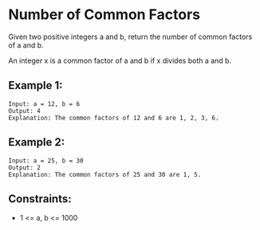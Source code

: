 # Number of Common Factors

Given two positive integers a and b, return the number of common factors of a and b.

An integer x is a common factor of a and b if x divides both a and b.

## Example 1:

```
Input: a = 12, b = 6
Output: 4
Explanation: The common factors of 12 and 6 are 1, 2, 3, 6.
```

## Example 2:

```
Input: a = 25, b = 30
Output: 2
Explanation: The common factors of 25 and 30 are 1, 5.
```

## Constraints:

- 1 <= a, b <= 1000
